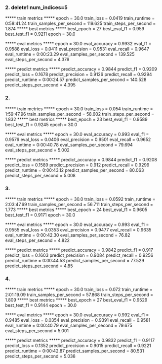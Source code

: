 ### 2. delete1 num_indices=5
***** train metrics *****
  epoch                    =       30.0
  train_loss               =     0.0419
  train_runtime            = 0:58:41.24
  train_samples_per_second =    119.625
  train_steps_per_second   =      1.874
***** best metrics *****
  best_epoch   =     27
  best_eval_f1 =  0.959
  best_test_f1 = 0.9211
  epoch        =   30.0

***** eval metrics *****
  epoch                   =       30.0
  eval_accuracy           =     0.9932
  eval_f1                 =     0.9588
  eval_loss               =     0.0411
  eval_precision          =     0.9531
  eval_recall             =     0.9647
  eval_runtime            = 0:00:23.29
  eval_samples_per_second =    139.525
  eval_steps_per_second   =      4.379

***** predict metrics *****
  predict_accuracy           =     0.9844
  predict_f1                 =     0.9209
  predict_loss               =     0.1678
  predict_precision          =     0.9126
  predict_recall             =     0.9294
  predict_runtime            = 0:00:24.57
  predict_samples_per_second =    140.528
  predict_steps_per_second   =      4.395

 ### 2. 

 ***** train metrics *****
  epoch                    =       30.0
  train_loss               =      0.054
  train_runtime            = 1:59:47.96
  train_samples_per_second =     58.602
  train_steps_per_second   =      1.832
***** best metrics *****
  best_epoch   =     23
  best_eval_f1 = 0.9589
  best_test_f1 = 0.9245
  epoch        =   30.0

***** eval metrics *****
  epoch                   =       30.0
  eval_accuracy           =      0.993
  eval_f1                 =     0.9576
  eval_loss               =     0.0406
  eval_precision          =     0.9501
  eval_recall             =     0.9652
  eval_runtime            = 0:00:40.78
  eval_samples_per_second =     79.694
  eval_steps_per_second   =      5.002

 ***** predict metrics *****
  predict_accuracy           =     0.9844
  predict_f1                 =     0.9208
  predict_loss               =     0.1589
  predict_precision          =      0.912
  predict_recall             =     0.9299
  predict_runtime            = 0:00:43.12
  predict_samples_per_second =     80.063
  predict_steps_per_second   =      5.008

  ### 3.
  
  ***** train metrics *****
  epoch                    =       30.0
  train_loss               =     0.0592
  train_runtime            = 2:03:47.69
  train_samples_per_second =     56.711
  train_steps_per_second   =      1.773
***** best metrics *****
  best_epoch   =     24
  best_eval_f1 = 0.9605
  best_test_f1 = 0.9171
  epoch        =   30.0

***** eval metrics *****
  epoch                   =       30.0
  eval_accuracy           =      0.993
  eval_f1                 =     0.9555
  eval_loss               =     0.0353
  eval_precision          =     0.9477
  eval_recall             =     0.9635
  eval_runtime            = 0:00:42.30
  eval_samples_per_second =      76.82
  eval_steps_per_second   =      4.822

  ***** predict metrics *****
  predict_accuracy           =     0.9842
  predict_f1                 =      0.917
  predict_loss               =     0.1603
  predict_precision          =     0.9084
  predict_recall             =     0.9256
  predict_runtime            = 0:00:44.53
  predict_samples_per_second =     77.529
  predict_steps_per_second   =       4.85

### 4.

***** train metrics *****
  epoch                    =       30.0
  train_loss               =      0.072
  train_runtime            = 2:01:19.09
  train_samples_per_second =     57.868
  train_steps_per_second   =      1.809
***** best metrics *****
  best_epoch   =     27
  best_eval_f1 = 0.9529
  best_test_f1 = 0.9144
  epoch        =   30.0

***** eval metrics *****
  epoch                   =       30.0
  eval_accuracy           =      0.992
  eval_f1                 =     0.9485
  eval_loss               =     0.0354
  eval_precision          =     0.9391
  eval_recall             =     0.9581
  eval_runtime            = 0:00:40.79
  eval_samples_per_second =     79.675
  eval_steps_per_second   =      5.001

  ***** predict metrics *****
  predict_accuracy           =     0.9832
  predict_f1                 =     0.9117
  predict_loss               =     0.1352
  predict_precision          =     0.9015
  predict_recall             =     0.9221
  predict_runtime            = 0:00:42.87
  predict_samples_per_second =     80.531
  predict_steps_per_second   =      5.038